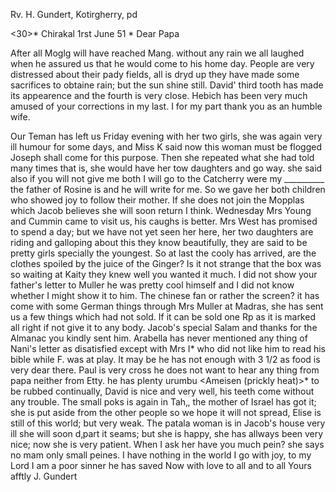 Rv. H. Gundert, Kotirgherry, pd

<30>* Chirakal 1rst June 51
 <Sunday>*
Dear Papa

After all Moglg will have reached Mang. without any rain we all laughed when he assured us that he would come to his home day. People are very distressed about their pady fields, all is dryd up they have made some sacrifices to obtaine rain; but the sun shine still. David' third tooth has made its appearence and the fourth is very close. Hebich has been very much amused of your corrections in my last. I for my part thank you as an humble wife.

Our Teman has left us Friday evening with her two girls, she was again very ill humour for some days, and Miss K said now this woman must be flogged Joseph shall come for this purpose. Then she repeated what she had told many times that is, she would have her tow daughters and go way. she said also if you will not give me both I will go to the Catcherry were my __________ the father of Rosine is and he will write for me. So we gave her both children who showed joy to follow their mother. If she does not join the Mopplas which Jacob believes she will soon return I think. Wednesday Mrs Young and Cummin came to visit us, his caughs is better. Mrs West has promised to spend a day; but we have not yet seen her here, her two daughters are riding and galloping about this they know beautifully, they are said to be pretty girls specially the youngest. So at last the cooly has arrived, are the clothes spoiled by the juice of the Ginger? Is it not strange that the box was so waiting at Kaity they knew well you wanted it much. I did not show your father's letter to Muller he was pretty cool himself and I did not know whether I might show it to him. The chinese fan or rather the screen? it has come with some German things through Mrs Muller at Madras, she has sent us a few things which had not sold. If it can be sold one Rp as it is marked all right if not give it to any body. 
Jacob's special Salam and thanks for the Almanac you kindly sent him. Arabella has never mentioned any thing of Nani's letter as disatisfied except with Mrs I<rion>* who did not like him to read his bible while F. was at play. It may be he has not enough with 3 1/2 as food is very dear there. Paul is very cross he does not want to hear any thing from papa neither from Etty. he has plenty urumbu <Ameisen (prickly heat)>* to be rubbed continually, David is nice and very well, his teeth come without any trouble. 
The small poks is again in Tah‚, the mother of Israel has got it; she is put aside from the other people so we hope it will not spread, Elise is still of this world; but very weak. The patala woman is in Jacob's house very ill she will soon d‚part it seams; but she is happy, she has allways been very nice; now she is very patient. When I ask her have you much pein? she says no mam only small peines. I have nothing in the world I go with joy, to my Lord I am a poor sinner he has saved Now with love to all and to all
 Yours afftly J. Gundert


